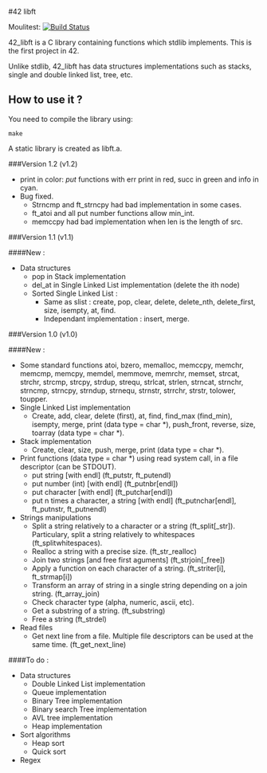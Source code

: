 #42 libft

Moulitest: [![Build Status](https://travis-ci.org/42dannywillems/42_libft.svg?branch=master)](https://travis-ci.org/42dannywillems/42_libft)

42_libft is a C library containing functions which stdlib implements. This is
the first project in 42.

Unlike stdlib, 42_libft has data structures implementations such as stacks,
single and double linked list, tree, etc.

## How to use it ?

You need to compile the library using:
```
make
```
A static library is created as libft.a.

###Version 1.2 (v1.2)
* print in color: *put* functions with err print in red, succ in green and info
  in cyan.
* Bug fixed.
	* Strncmp and ft_strncpy had bad implementation in some cases.
	* ft_atoi and all put number functions allow min_int.
	* memccpy had bad implementation when len is the length of src.

###Version 1.1 (v1.1)

####New :
* Data structures
	* pop in Stack implementation
	* del_at in Single Linked List implementation (delete the ith node)
	* Sorted Single Linked List :
		* Same as slist :
			create, pop, clear, delete, delete_nth, delete_first, size,
			isempty, at, find.
		* Independant implementation :
			insert, merge.

###Version 1.0 (v1.0)

####New :
* Some standard functions
	atoi, bzero, memalloc, memccpy, memchr, memcmp, memcpy, memdel, memmove,
	memrchr, memset, strcat, strchr, strcmp, strcpy, strdup, strequ,
	strlcat, strlen, strncat, strnchr, strncmp, strncpy, strndup, strnequ,
	strnstr, strrchr, strstr, tolower, toupper.
* Single Linked List implementation
	* Create, add, clear, delete (first), at, find, find_max (find_min),
	  isempty, merge, print (data type = char *), push_front, reverse, size,
	  toarray (data type = char *).
* Stack implementation
	* Create, clear, size, push, merge, print (data type = char *).
* Print functions (data type = char *) using read system call, in a file
  descriptor (can be STDOUT).
	* put string [with endl] (ft_putstr, ft_putendl)
	* put number (int) [with endl] (ft_putnbr[endl])
	* put character [with endl] (ft_putchar[endl])
	* put n times a character, a string [with endl] (ft_putnchar[endl], ft_putnstr, ft_putnendl)
* Strings manipulations
	* Split a string relatively to a character or a string (ft_split[_str]). Particulary, split a string relatively to whitespaces (ft_splitwhitespaces).
	* Realloc a string with a precise size. (ft_str_realloc)
	* Join two strings [and free first aguments] (ft_strjoin[_free])
	* Apply a function on each character of a string. (ft_striter[i], ft_strmap[i])
	* Transform an array of string in a single string depending on a join string. (ft_array_join)
	* Check character type (alpha, numeric, ascii, etc).
	* Get a substring of a string. (ft_substring)
	* Free a string (ft_strdel)
* Read files
	* Get next line from a file. Multiple file descriptors can be used at the same time. (ft_get_next_line)

####To do :
* Data structures
	* Double Linked List implementation
	* Queue implementation
	* Binary Tree implementation
	* Binary search Tree implementation
	* AVL tree implementation
	* Heap implementation
* Sort algorithms
	* Heap sort
	* Quick sort
* Regex
